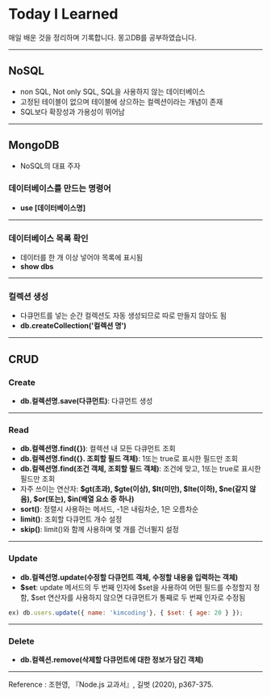 # Today I Learned
매일 배운 것을 정리하며 기록합니다. 몽고DB를 공부하였습니다.

***

## NoSQL
- non SQL, Not only SQL, SQL을 사용하지 않는 데이터베이스
- 고정된 테이블이 없으며 테이블에 상으하는 컬렉션이라는 개념이 존재
- SQL보다 확장성과 가용성이 뛰어남

***

## MongoDB
- NoSQL의 대표 주자

### 데이터베이스를 만드는 명령어
- **use [데이터베이스명]**

***

### 데이터베이스 목록 확인
- 데이터를 한 개 이상 넣어야 목록에 표시됨
- **show dbs**

***

### 컬렉션 생성
- 다큐먼트를 넣는 순간 컬렉션도 자동 생성되므로 따로 만들지 않아도 됨
- **db.createCollection('컬렉션 명')**

***

## CRUD

### Create 
- **db.컬렉션명.save(다큐먼트)**: 다큐먼트 생성

***

### Read
- **db.컬렉션명.find({})**: 컬렉션 내 모든 다큐먼트 조회
- **db.컬렉션명.find({}. 조회할 필드 객체)**: 1또는 true로 표시한 필드만 조회
- **db.컬렉션명.find(조건 객체, 조회할 필드 객체)**: 조건에 맞고, 1또는 true로 표시한 필드만 조회
- 자주 쓰이는 연산자: **$gt(초과), $gte(이상), $lt(미만), $lte(이하), $ne(같지 않음), $or(또는), $in(배열 요소 중 하나)**
- **sort()**: 정렬시 사용하는 메서드, -1은 내림차순, 1은 오름차순
- **limit()**: 조회할 다큐먼트 개수 설정
- **skip()**: limit()와 함께 사용하며 몇 개를 건너뛸지 설정

***

### Update
- **db.컬렉션명.update(수정할 다큐먼트 객체, 수정할 내용을 입력하는 객체)**
- **$set**: update 메서드의 두 번째 인자에 \$set을 사용하여 어떤 필드를 수정할지 정함, 
\$set 연산자를 사용하지 않으면 다큐먼트가 통째로 두 번째 인자로 수정됨
```javascript
ex) db.users.update({ name: 'kimcoding'}, { $set: { age: 20 } });
```
***

### Delete
- **db.컬렉션.remove(삭제할 다큐먼트에 대한 정보가 담긴 객체)**
***

Reference : 조현영, 『Node.js 교과서』, 길벗  (2020), p367-375.